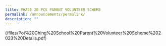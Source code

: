 ```yaml
---
title: PHASE 2B PCS PARENT VOLUNTEER SCHEME
permalink: /announcements/permalink/
description: ""
---
```

(/files/Poi%20Ching%20School%20Parent%20Volunteer%20Scheme%202023%20Details.pdf)